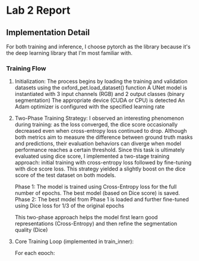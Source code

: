 # Lab 2 Report

## Implementation Detail
For both training and inference, I choose pytorch as the library because it's the deep learning library that I'm most familiar with.

### Training Flow

1. Initialization:
    The process begins by loading the training and validation datasets using the oxford_pet.load_dataset() function
A UNet model is instantiated with 3 input channels (RGB) and 2 output classes (binary segmentation)
The appropriate device (CUDA or CPU) is detected
An Adam optimizer is configured with the specified learning rate


2. Two-Phase Training Strategy:
     I observed an interesting phenomenon during training: as the loss converged, the dice score occasionally decreased even when cross-entropy loss continued to drop. Although both metrics aim to measure the difference between ground truth masks and predictions, their evaluation behaviors can diverge when model performance reaches a certain threshold. Since this task is ultimately evaluated using dice score, I implemented a two-stage training approach: initial training with cross-entropy loss followed by fine-tuning with dice score loss. This strategy yielded a slightly boost on the dice score of the test dataset on both models.
     
     Phase 1: The model is trained using Cross-Entropy loss for the full number of epochs. The best model (based on Dice score) is saved.  
     Phase 2: The best model from Phase 1 is loaded and further fine-tuned using Dice loss for 1/3 of the original epochs

    This two-phase approach helps the model first learn good representations (Cross-Entropy) and then refine the segmentation quality (Dice)




3. Core Training Loop (implemented in train_inner):

    For each epoch:

    Training stage:

    The model is set to training mode `model.train()`
Data is processed in batches of the specified size
For each batch:

    Images and masks are converted to tensors and moved to the appropriate device
Forward pass computes predictions
Loss is calculated using the current loss function
Gradients are computed via backpropagation
The optimizer updates the model parameters
Training loss is accumulated


    Average training loss for the epoch is computed and reported


    Validation stage:

    The model is set to evaluation mode `model.eval()`.
    The evaluate function computes validation loss and Dice score.
    Results are logged and reported.
    The model is saved with a filename that includes timestamp, Dice score, and epoch number. If the current model achieves a better Dice score than previous models, it's tracked as the best model






4. Model Selection:

    After all training epochs, the function returns the name of the best-performing model.
    This model is then used for the second training phase or final evaluation.

### Evaluation
The evaluation code calculates the cross entropy and dice score of the models output compared to ground truth masks.

### Inference
Loads the selected model in saved_models, and run it on the test dataset. Then it calls the evaluation code which calculates the cross entropy and dice score.

## Data Preprocessing




## Analyze Results

## Execution steps

## Discussion